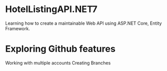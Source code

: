# HotelListingAPI.NET7
Learning how to create a maintainable Web API using ASP.NET Core, Entity Framework.

# Exploring Github features 
Working with multiple accounts
Creating Branches
